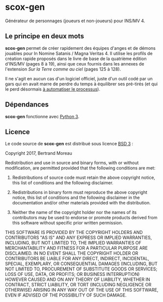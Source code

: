 # scox-gen
Générateur de personnages (joueurs et non-joueurs) pour INS/MV 4.

## Le principe en deux mots
__scox-gen__ permet de créer rapidement des équipes d'anges et de démons jouables pour In Nomine Satanis / Magna Veritas 4. Il utilise les profils de création rapide proposés dans le livre de base de la quatrième édition d'INS/MV (pages 8 à 19), ainsi que ceux fournis dans les annexes de l'extension _Sur la Terre comme au ciel_ (pages 125 à 128).

Il ne s'agit en aucun cas d'un logiciel officiel, juste d'un outil codé par un gars qui en avait marre de perdre du temps à équilibrer ses pré-tirés (et qui le perd désormais [à automatiser le processus](https://xkcd.com/1319/)).

## Dépendances
__scox-gen__ fonctionne avec [Python 3](https://www.python.org/downloads/).

## Licence
Le code source de __scox-gen__ est distribué sous licence [BSD 3](https://opensource.org/licenses/BSD-3-Clause) :

Copyright 2017, Bertrand Moreau

Redistribution and use in source and binary forms, with or without modification, are permitted provided that the following conditions are met:

1. Redistributions of source code must retain the above copyright notice, this list of conditions and the following disclaimer.

2. Redistributions in binary form must reproduce the above copyright notice, this list of conditions and the following disclaimer in the documentation and/or other materials provided with the distribution.

3. Neither the name of the copyright holder nor the names of its contributors may be used to endorse or promote products derived from this software without specific prior written permission.

THIS SOFTWARE IS PROVIDED BY THE COPYRIGHT HOLDERS AND CONTRIBUTORS "AS IS" AND ANY EXPRESS OR IMPLIED WARRANTIES, INCLUDING, BUT NOT LIMITED TO, THE IMPLIED WARRANTIES OF MERCHANTABILITY AND FITNESS FOR A PARTICULAR PURPOSE ARE DISCLAIMED. IN NO EVENT SHALL THE COPYRIGHT HOLDER OR CONTRIBUTORS BE LIABLE FOR ANY DIRECT, INDIRECT, INCIDENTAL, SPECIAL, EXEMPLARY, OR CONSEQUENTIAL DAMAGES (INCLUDING, BUT NOT LIMITED TO, PROCUREMENT OF SUBSTITUTE GOODS OR SERVICES; LOSS OF USE, DATA, OR PROFITS; OR BUSINESS INTERRUPTION) HOWEVER CAUSED AND ON ANY THEORY OF LIABILITY, WHETHER IN CONTRACT, STRICT LIABILITY, OR TORT (INCLUDING NEGLIGENCE OR OTHERWISE) ARISING IN ANY WAY OUT OF THE USE OF THIS SOFTWARE, EVEN IF ADVISED OF THE POSSIBILITY OF SUCH DAMAGE.
